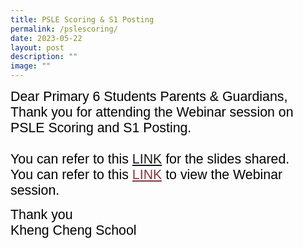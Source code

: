 ```yaml
---
title: PSLE Scoring & S1 Posting
permalink: /pslescoring/
date: 2023-05-22
layout: post
description: ""
image: ""
---
```

<span style="font-size:16.0pt;font-family:Arial;color:black">Dear Primary 6 Students Parents &amp; Guardians,<br>
Thank you for attending the Webinar session on PSLE Scoring and S1 Posting. <br><br> You can refer to this [LINK](/files/psle%20scoring%20&amp;%20s1%20posting.pdf) for the slides shared.&nbsp;<br>
<span style="font-size:16.0pt;font-family:Arial;color:black">You can refer to this <a style="box-sizing: border-box; background-color: transparent; cursor: pointer; transition: all 0.25s ease-in-out 0s; color: rgb(128, 56, 61);" rel="noopener noreferrer" target="_blank" href="https://youtu.be/SAxnBujx6i4">LINK</a>  to view the Webinar session.

<span style="font-size:16.0pt;font-family:Arial;color:black">Thank you<br>
Kheng Cheng School
</span></span></span>